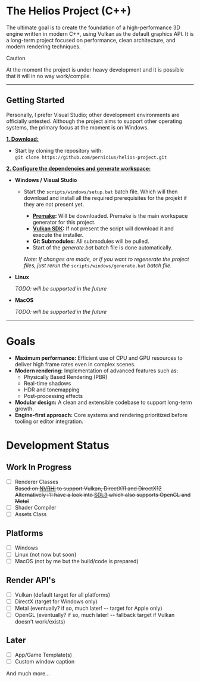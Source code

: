 # The Helios Project (C++)
The ultimate goal is to create the foundation of a high-performance 3D engine written in modern C++, using Vulkan as the default graphics API.
It is a long-term project focused on performance, clean architecture, and modern rendering techniques.
> [!CAUTION]
> At the moment the project is under heavy development and it is possible that it will in no way work/compile.

***

## Getting Started
Personally, I prefer Visual Studio; other development environments are officially untested. Although the project aims to support other operating systems, the primary focus at the moment is on Windows.

<ins>**1. Download:**</ins>

- Start by cloning the repository with:<br />
  `git clone https://github.com/pernicius/helios-project.git`

<ins>**2. Configure the dependencies and generate workspace:**</ins>

- **Windows / Visual Studio**

  - Start the `scripts/windows/setup.bat` batch file. Which will then download and install all the required prerequisites for the projekt if they are not present yet.
    - **[Premake](https://premake.github.io/):** Will be downloaded. Premake is the main workspace generator for this project.
    - **[Vulkan SDK](https://vulkan.lunarg.com/sdk/home#windows):** If not present the script will download it and execute the installer.
    - **Git Submodules:** All submodules will be pulled.
    - Start of the *generate.bat* batch file is done automatically.
    
	*Note: If changes are made, or if you want to regenerate the project files, just rerun the* `scripts/windows/generate.bat` *batch file.*

- **Linux**

    *TODO: will be supported in the future*

- **MacOS**

    *TODO: will be supported in the future*

***

# Goals

- **Maximum performance:** Efficient use of CPU and GPU resources to deliver high frame rates even in complex scenes.
- **Modern rendering:** Implementation of advanced features such as:
  - Physically Based Rendering (PBR)
  - Real-time shadows
  - HDR and tonemapping
  - Post-processing effects
- **Modular design:** A clean and extensible codebase to support long-term growth.
- **Engine-first approach:** Core systems and rendering prioritized before tooling or editor integration.

# Development Status

## Work In Progress

  - [ ] Renderer Classes<br />
    ~~Based on [NVRHI](https://github.com/NVIDIA-RTX/NVRHI) to support Vulkan, DirectX11 and DirectX12<br />~~
	~~Alternatively i'll have a look into [SDL3](https://github.com/libsdl-org/SDL) which also supports OpenGL and Metal~~
  - [ ] Shader Compiler
  - [ ] Assets Class
 
 ## Platforms

  - [ ] Windows
  - [ ] Linux (not now but soon)
  - [ ] MacOS (not by me but the build/code is prepared)

## Render API's

 - [ ] Vulkan (default target for all platforms)
 - [ ] DirectX (target for Windows only)
 - [ ] Metal (eventually? if so, much later! -- target for Apple only)
 - [ ] OpenGL (eventually? if so, much later! -- fallback target if Vulkan doesn't work/exists)

 ## Later

  - [ ] App/Game Template(s)
  - [ ] Custom window caption
 
 And much more...
